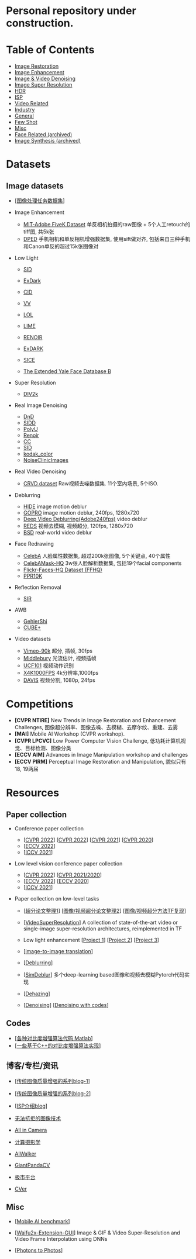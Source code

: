 # Personal repository under construction.

# Table of Contents
- <a href='ImageRestoration.md'> Image Restoration </a>
- <a href='ImageEnhancement.md'> Image Enhancement </a>
- <a href='Denoising.md'> Image & Video Denoising </a>
- <a href='SuperResolution.md'> Image Super Resolution </a>
- <a href='HDR.md'> HDR </a>
- <a href='ISP.md'> ISP </a>
- <a href='VideoRelated.md'> Video Related </a>
- <a href='Industry.md'> Industry</a>
- <a href='General.md'> General </a>
- <a href='FewShot.md'> Few Shot</a>
- <a href='Misc.md'> Misc </a>
- <a href='FaceRelated.md'> Face Related (archived) </a>
- <a href='ImageSynthesis.md'> Image Synthesis (archived)</a>




# Datasets
## Image datasets

- [[图像处理任务数据集](https://github.com/daooshee/Image-Processing-Datasets)]

- Image Enhancement
    - [MIT-Adobe FiveK Dataset](https://data.csail.mit.edu/graphics/fivek/) 单反相机拍摄的raw图像 + 5个人工retouch的tiff图, 共5k张 <Br>
    - [DPED](http://people.ee.ethz.ch/~ihnatova/) 手机相机和单反相机增强数据集, 使用sift做对齐, 包括来自三种手机和Canon单反的超过15k张图像对 <Br>

- Low Light
    - [SID](http://vladlen.info/publications/learning-see-dark/)  <Br>
    - [ExDark](https://github.com/cs-chan/Exclusively-Dark-Image-Dataset) <Br>

    - [CID](https://github.com/505030475/ExtremeLowLight) <Br>
    - [VV](https://sites.google.com/site/vonikakis/datasets)  <Br>
    - [LOL](https://daooshee.github.io/BMVC2018website/)  <Br>
    - [LIME](http://cs.tju.edu.cn/orgs/vision/~xguo/LIME.htm)  <Br>
    - [RENOIR](http://adrianbarburesearch.blogspot.com/p/renoir-dataset.html)
    - [ExDARK](https://github.com/cs-chan/Exclusively-Dark-Image-Dataset) <Br>
    - [SICE](https://github.com/csjcai/SICE) <Br>
    - [The Extended Yale Face Database B](http://vision.ucsd.edu/~iskwak/ExtYaleDatabase/ExtYaleB.html) <Br>

- Super Resolution
    - [DIV2k](https://data.vision.ee.ethz.ch/cvl/DIV2K/)  <Br>

- Real Image Denoising
    - [DnD](https://noise.visinf.tu-darmstadt.de/)  <Br>
    - [SIDD](https://www.eecs.yorku.ca/~kamel/sidd/) <Br>
    - [PolyU](https://github.com/csjunxu/PolyU-Real-World-Noisy-Images-Dataset) <Br>
    - [Renoir](http://ani.stat.fsu.edu/~abarbu/Renoir.html) <Br>
    - [CC](http://snam.ml/research/ccnoise) <Br>
    - [SID](http://cchen156.web.engr.illinois.edu/SID.html) <Br>
    - [kodak_color](http://r0k.us/graphics/kodak/) <Br>
    - [NoiseClinicImages](http://demo.ipol.im/demo/125/input_select?044_solvay_1927.x=63&044_solvay_1927.y=68) <Br>

- Real Video Denoising
    - [CRVD dataset](https://github.com/cao-cong/RViDeNet) Raw视频去噪数据集. 11个室内场景, 5个ISO.  <Br>

- Deblurring
    - [HIDE](https://github.com/joanshen0508/HA_deblur) image motion deblur <Br>
    - [GOPRO](https://github.com/SeungjunNah/DeepDeblur_release) image motion deblur, 240fps, 1280x720 <Br>
    - [Deep Video Deblurring(Adobe240fps)](http://www.cs.ubc.ca/labs/imager/tr/2017/DeepVideoDeblurring/#dataset) video deblur <Br>
    - [REDS](https://seungjunnah.github.io/Datasets/reds) 视频去模糊, 视频超分, 120fps, 1280x720<Br>
    - [BSD](https://github.com/zzh-tech/ESTRNN) real-world video deblur <Br>

- Face Redrawing
    - [CelebA](http://mmlab.ie.cuhk.edu.hk/projects/CelebA.html) 人脸属性数据集, 超过200k张图像, 5个关键点, 40个属性 <Br>
    - [CelebAMask-HQ](https://github.com/switchablenorms/CelebAMask-HQ) 3w张人脸解析数据集, 包括19个facial components <Br>
    - [Flickr-Faces-HQ Dataset (FFHQ)](https://github.com/NVlabs/ffhq-dataset) <Br>
    - [PPR10K](https://github.com/csjliang/PPR10K) <Br>

- Reflection Removal
    - [SIR](https://sir2data.github.io/) <Br>

- AWB
    - [GehlerShi](https://www2.cs.sfu.ca/~colour/data/shi_gehler/) <Br>
    - [CUBE+](https://ipg.fer.hr/ipg/resources/color_constancy) <Br>

- Video datasets
    - [Vimeo-90k](http://toflow.csail.mit.edu/) 超分, 插帧,  30fps  <Br>
    - [Middlebury](https://vision.middlebury.edu/flow/) 光流估计, 视频插帧 <Br>
    - [UCF101](https://www.crcv.ucf.edu/data/UCF101.php) 视频动作识别  <Br>
    - [X4K1000FPS](https://github.com/JihyongOh/XVFI) 4k分辨率,1000fps <Br>
    - [DAVIS](https://davischallenge.org/index.html) 视频分割, 1080p, 24fps <Br>







# Competitions
- **[CVPR NTIRE]** New Trends in Image Restoration and Enhancement Challenges, 图像超分辨率、图像去噪、去模糊、去摩尔纹、重建、去雾 <Br>
- **[MAI]** Mobile AI Workshop (CVPR workshop). <Br>
- **[CVPR LPCVC]** Low Power Computer Vision Challenge, 低功耗计算机视觉、目标检测、图像分类 <Br>
- **[ECCV AIM]** Advances in Image Manipulation workshop and challenges <Br>
- **[ECCV PIRM]** Perceptual Image Restoration and Manipulation, 貌似只有18, 19两届 <Br>



# Resources
## Paper collection
- Conference paper collection
    - [[CVPR 2022](https://github.com/extreme-assistant/CVPR2022-Paper-Code-Interpretation)] [[CVPR 2022](https://github.com/amusi/CVPR2022-Papers-with-Code)] [[CVPR 2021](https://github.com/52CV/CVPR-2021-Papers)] [[CVPR 2020](https://github.com/extreme-assistant/CVPR2020-Paper-Code-Interpretation)]
    - [[ECCV 2022](https://github.com/extreme-assistant/ECCV2022-Paper-Code-Interpretation)]
    - [[ICCV 2021](https://github.com/extreme-assistant/ICCV2021-Paper-Code-Interpretation/blob/master/ICCV2021.md)] 

- Low level vision conference paper collection
    - [[CVPR 2022](https://github.com/DarrenPan/CVPR2022-Low-Level-Vision)] [[CVPR 2021/2020](https://github.com/Kobaayyy/Awesome-CVPR2021-CVPR2020-Low-Level-Vision/blob/master/CVPR2021.md)]
    - [[ECCV 2022](https://github.com/DarrenPan/Awesome-ECCV2022-Low-Level-Vision)] [[ECCV 2020](https://zhuanlan.zhihu.com/p/180551773)]
    - [[ICCV 2021](https://github.com/Kobaayyy/Awesome-ICCV2021-Low-Level-Vision)] 

- Paper collection on low-level tasks
    - [[超分论文整理1](https://github.com/ChaofWang/Awesome-Super-Resolution)] [[图像/视频超分论文整理2](https://github.com/HymEric/latest-development-of-ISR-VSR)] [[图像/视频超分方法TF复现](https://github.com/LoSealL/VideoSuperResolution)]

    - [[VideoSuperResolution](https://github.com/LoSealL/VideoSuperResolution)] A collection of state-of-the-art video or single-image super-resolution architectures, reimplemented in TF

    - Low light enhancement [[Project 1](https://github.com/dawnlh/awesome-low-light-image-enhancement)] [[Project 2](https://github.com/cxtalk/You-Can-See-Clearly-Now)] [[Project 3](https://github.com/Elin24/Awesome-Low-Light-Enhancement)]
    - [[image-to-image translation](https://github.com/weihaox/awesome-image-translation)]

    - [[Deblurring](https://github.com/subeeshvasu/Awesome-Deblurring)]
    - [[SimDeblur](https://github.com/ljzycmd/SimDeblur)] 多个deep-learning based图像和视频去模糊Pytorch代码实现

    - [[Dehazing](https://github.com/cxtalk/DehazeZoo)]

    - [[Denoising](https://paperswithcode.com/task/image-denoising?page=2)] [[Denoising with codes](https://github.com/wenbihan/reproducible-image-denoising-state-of-the-art)]

## Codes
- [[各种对比度增强算法代码 Matlab](https://github.com/baidut/OpenCE)]
- [[一些基于C++的对比度增强算法实现](https://github.com/dengyueyun666/Image-Contrast-Enhancement)]

## 博客/专栏/资讯
- [[传统图像质量增强的系列blog-1](https://www.cnblogs.com/Imageshop/category/535367.html)]
- [[传统图像质量增强的系列blog-2](https://blog.csdn.net/maozefa/article/list/1)]
- [[ISP介绍blog](https://blog.csdn.net/qq_42261630/article/details/102918149)]
- [无法抗拒的图像技术](https://www.zhihu.com/column/sining)
- [All in Camera](https://www.zhihu.com/column/allincamera)
- [计算摄影学](https://www.zhihu.com/column/hawkcp)

- [AIWalker](https://www.zhihu.com/column/c_1252624169897562112)
- [GiantPandaCV](https://www.zhihu.com/column/giantpandacv)
- [极市平台](https://www.zhihu.com/column/c_1027917842385129473)
- [CVer](https://www.zhihu.com/column/c_172507674)

## Misc
- [[Mobile AI benchmark](http://ai-benchmark.com/index.html#title)]

- [[Waifu2x-Extension-GUI](https://github.com/AaronFeng753/Waifu2x-Extension-GUI)] Image & GIF & Video Super-Resolution and Video Frame Interpolation using DNNs

- [[Photons to Photos](https://www.photonstophotos.net/index.htm)]